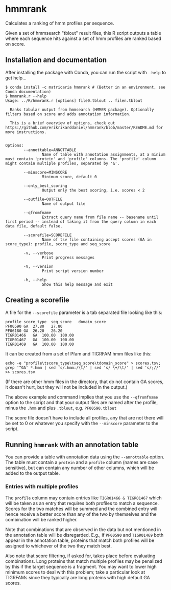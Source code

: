 # hmmrank

Calculates a ranking of hmm profiles per sequence.

Given a set of hmmsearch "tblout" result files, this R script outputs a table where each sequence hits
against a set of hmm profiles are ranked based on score.

## Installation and documentation

After installing the package with Conda, you can run the script with`--help` to 
get help...

```
$ conda install -c matricaria hmmrank # (Better in an environment, see Conda documentation)
$ hmmrank.r --help
Usage: ../R/hmmrank.r [options] file0.tblout .. filen.tblout

  Ranks tabular output from hmmsearch (HMMER package). Optionally filters based on score and adds annotation information.

  This is a brief overview of options, check out https://github.com/erikrikarddaniel/hmmrank/blob/master/README.md for more instructions.


Options:
        --annottable=ANNOTTABLE
                Name of table with annotation assignments, at a minium must contain 'protein' and 'profile' columns. The 'profile' column might contain multiple profiles, separated by '&'.

        --minscore=MINSCORE
                Minimum score, default 0

        --only_best_scoring
                Output only the best scoring, i.e. scores < 2

        --outfile=OUTFILE
                Name of output file

        --qfromfname
                Extract query name from file name -- basename until first period -- instead of taking it from the query column in each data file, default false.

        --scorefile=SCOREFILE
                Name of tsv file containing accept scores (GA in score_type): profile, score_type and seq_score

        -v, --verbose
                Print progress messages

        -V, --version
                Print script version number

        -h, --help
                Show this help message and exit

```

## Creating a scorefile

A file for the `--scorefile` parameter is a tab separated file looking like this:

```
profile	score_type	seq_score	domain_score
PF00590	GA	27.80	27.80
PF06180	GA	26.20	26.20
TIGR01466	GA	100.00	100.00
TIGR01467	GA	100.00	100.00
TIGR01469	GA	100.00	100.00
```

It can be created from a set of Pfam and TIGRFAM hmm files like this:

```
echo -e "profile\tscore_type\tseq_score\tdomain_score" > scores.tsv; grep '^GA' *.hmm | sed 's/.hmm:/\t/' | sed 's/ \+/\t/' | sed 's/;//' >> scores.tsv
```

(If there are other hmm files in the directory, that do not contain GA scores, it doesn't hurt, but
they will not be included in the output.)

The above example and command implies that you use the `--qfromfname` option to the script and that
your output files are named after the profile, minus the `.hmm` and plus `.tblout`, e.g.
`PF00590.tblout`

The score file doesn't have to include all profiles, any that are not there will be set to 0 or
whatever you specify with the `--minscore` parameter to the script.

## Running `hmmrank` with an annotation table

You can provide a table with annotation data using the `--annottable` option. The table must contain
a `protein` and a `profile` column (names are case sensitive), but can contain any number of other
columns, which will be added to the output table.

### Entries with multiple profiles

The `profile` column may contain entries like `TIGR01466 & TIGR01467` which will be taken as an
entry that requires both profiles to match a sequence. Scores for the two matches will be summed and
the combined entry will hence receive a better score than any of the two by themselves and the
combination will be ranked higher. 

Note that combinations that are observed in the data but not mentioned in the annotation table will
be disregarded. E.g., if `PF00590` and `TIGR01469` both appear in the annotation table, proteins
that match both profiles will be assigned to whichever of the two they match best.

Also note that score filtering, if asked for, takes place before evaluating combinations. Long
proteins that match multiple profiles may be penalized by this if the target sequence is a fragment.
You may want to lower high minimum scores to deal with this problem; take a particular look at
TIGRFAMs since they typically are long proteins with high default GA scores.
